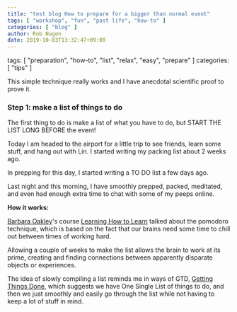 ```yaml
---
title: "test blog How to prepare for a bigger than normal event"
tags: [ "workshop", "fun", "past life", "how-to" ]
categories: [ "blog" ]
author: Rob Nugen
date: 2019-10-03T13:32:47+09:00
---
```



tags: [ "preparation", "how-to", "list", "relax", "easy", "prepare" ]
categories: [ "tips" ]

This simple technique really works and
I have anecdotal scientific proof to prove it.

### Step 1: make a list of things to do

The first thing to do is make a list of what you have to do, but START
THE LIST LONG BEFORE the event!

Today I am headed to the airport for a little trip to see friends,
learn some stuff, and hang out with Lin.  I started writing my packing
list about 2 weeks ago.

In prepping for this day, I started writing a TO DO list a few days
ago.

Last night and this morning, I have smoothly prepped, packed,
meditated, and even had enough extra time to chat with some of my
peeps online.

<b>How it works:</b>

[Barbara Oakley](https://barbaraoakley.com/)'s course [Learning How to Learn](https://www.coursera.org/learn/learning-how-to-learn/) talked about the
pomodoro technique, which is based on the fact that our brains need
some time to chill out between times of working hard.

Allowing a couple of weeks to make the list allows the brain to work
at its prime, creating and finding connections between apparently
disparate objects or experiences.

The idea of slowly compiling a list reminds me in ways of GTD, [Getting
Things Done](https://gettingthingsdone.com/), which suggests we have One Single List of things to do,
and then we just smoothly and easily go through the list while not
having to keep a lot of stuff in mind.
